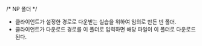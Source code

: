 /* NP 폴더 */
- 클라이언트가 설정한 경로로 다운받는 실습을 위하여 임의로 만든 빈 폴더.
- 클라이언트가 다운로드 경로를 이 폴더로 입력하면 해당 파일이 이 폴더로 다운로드된다.

